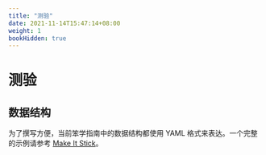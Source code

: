 ```yaml
---
title: "测验"
date: 2021-11-14T15:47:14+08:00
weight: 1
bookHidden: true
---
```


# 测验



## 数据结构

为了撰写方便，当前笨学指南中的数据结构都使用 YAML 格式来表达。一个完整的示例请参考 [Make It Stick](https://github.com/ZhengHe-MD/nerds-data/blob/main/data/make-it-stick.yaml)。


